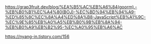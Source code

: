 https://grap3fruit.dev/blog/%EA%B5%AC%EB%A6%84(goorm),-%EB%B0%B1%EC%A4%80(BOJ)-%EC%BD%94%EB%94%A9-%ED%85%8C%EC%8A%A4%ED%8A%B8-JavaScript%EB%A1%9C-%EC%9E%85%EB%A0%A5%EB%B0%9B%EB%8A%94-%EB%B0%A9%EB%B2%95-%EC%A0%95%EB%A6%AC

https://nyang-in.tistory.com/156
